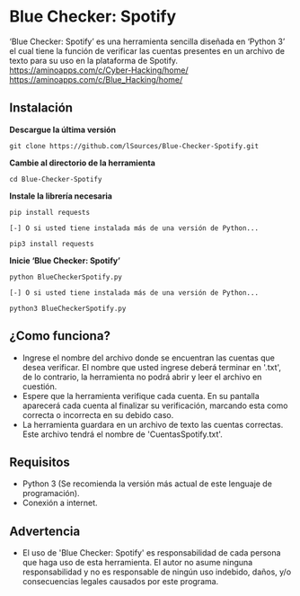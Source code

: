 # Blue Checker: Spotify
‘Blue Checker: Spotify’ es una herramienta sencilla diseñada en ‘Python 3’ el cual tiene la función de verificar las cuentas presentes en un archivo de texto para su uso en la plataforma de Spotify.
https://aminoapps.com/c/Cyber-Hacking/home/
https://aminoapps.com/c/Blue_Hacking/home/
## Instalación
**Descargue la última versión**
```
git clone https://github.com/lSources/Blue-Checker-Spotify.git
```
**Cambie al directorio de la herramienta**
```
cd Blue-Checker-Spotify 
```
**Instale la librería necesaria**
```
pip install requests

[-] O si usted tiene instalada más de una versión de Python...

pip3 install requests
```
**Inicie ‘Blue Checker: Spotify’**
```
python BlueCheckerSpotify.py

[-] O si usted tiene instalada más de una versión de Python...

python3 BlueCheckerSpotify.py
```

## ¿Como funciona?
* Ingrese el nombre del archivo donde se encuentran las cuentas que desea verificar. El nombre que usted ingrese deberá terminar en '.txt', de lo contrario, la herramienta no podrá abrir y leer el archivo en cuestión.
* Espere que la herramienta verifique cada cuenta. En su pantalla aparecerá cada cuenta al finalizar su verificación, marcando esta como correcta o incorrecta en su debido caso. 
* La herramienta guardara en un archivo de texto las cuentas correctas. Este archivo tendrá el nombre de 'CuentasSpotify.txt'.

## Requisitos
* Python 3 (Se recomienda la versión más actual de este lenguaje de programación).
* Conexión a internet.

## Advertencia
* El uso de 'Blue Checker: Spotify' es responsabilidad de cada persona que haga uso de esta herramienta. El autor no asume ninguna responsabilidad y no es responsable de ningún uso indebido, daños, y/o consecuencias legales causados por este programa.
